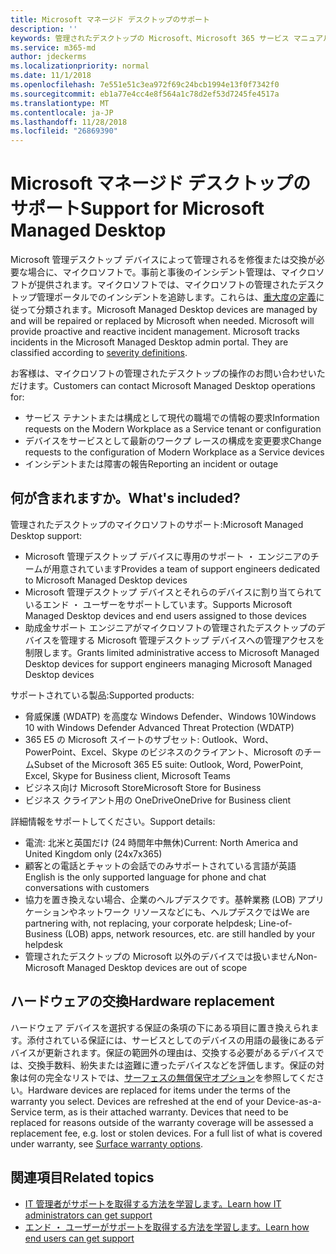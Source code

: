```yaml
---
title: Microsoft マネージド デスクトップのサポート
description: ''
keywords: 管理されたデスクトップの Microsoft、Microsoft 365 サービス マニュアル
ms.service: m365-md
author: jdeckerms
ms.localizationpriority: normal
ms.date: 11/1/2018
ms.openlocfilehash: 7e551e51c3ea972f69c24bcb1994e13f0f7342f0
ms.sourcegitcommit: eb1a77e4cc4e8f564a1c78d2ef53d7245fe4517a
ms.translationtype: MT
ms.contentlocale: ja-JP
ms.lasthandoff: 11/28/2018
ms.locfileid: "26869390"
---
```

# <a name="support-for-microsoft-managed-desktop"></a><span data-ttu-id="1c2f6-103">Microsoft マネージド デスクトップのサポート</span><span class="sxs-lookup"><span data-stu-id="1c2f6-103">Support for Microsoft Managed Desktop</span></span>

<span data-ttu-id="1c2f6-p101">Microsoft 管理デスクトップ デバイスによって管理されるを修復または交換が必要な場合に、マイクロソフトで。事前と事後のインシデント管理は、マイクロソフトが提供されます。マイクロソフトでは、マイクロソフトの管理されたデスクトップ管理ポータルでのインシデントを追跡します。これらは、[重大度の定義](#severity-definitions)に従って分類されます。</span><span class="sxs-lookup"><span data-stu-id="1c2f6-p101">Microsoft Managed Desktop devices are managed by and will be repaired or replaced by Microsoft when needed. Microsoft will provide proactive and reactive incident management. Microsoft tracks incidents in the Microsoft Managed Desktop admin portal. They are classified according to [severity definitions](#severity-definitions).</span></span> 

<span data-ttu-id="1c2f6-108">お客様は、マイクロソフトの管理されたデスクトップの操作のお問い合わせいただけます。</span><span class="sxs-lookup"><span data-stu-id="1c2f6-108">Customers can contact Microsoft Managed Desktop operations for:</span></span>
- <span data-ttu-id="1c2f6-109">サービス テナントまたは構成として現代の職場での情報の要求</span><span class="sxs-lookup"><span data-stu-id="1c2f6-109">Information requests on the Modern Workplace as a Service tenant or configuration</span></span>
- <span data-ttu-id="1c2f6-110">デバイスをサービスとして最新のワークプ レースの構成を変更要求</span><span class="sxs-lookup"><span data-stu-id="1c2f6-110">Change requests to the configuration of Modern Workplace as a Service devices</span></span>
- <span data-ttu-id="1c2f6-111">インシデントまたは障害の報告</span><span class="sxs-lookup"><span data-stu-id="1c2f6-111">Reporting an incident or outage</span></span>

## <a name="whats-included"></a><span data-ttu-id="1c2f6-112">何が含まれますか。</span><span class="sxs-lookup"><span data-stu-id="1c2f6-112">What's included?</span></span>

<span data-ttu-id="1c2f6-113">管理されたデスクトップのマイクロソフトのサポート:</span><span class="sxs-lookup"><span data-stu-id="1c2f6-113">Microsoft Managed Desktop support:</span></span>

- <span data-ttu-id="1c2f6-114">Microsoft 管理デスクトップ デバイスに専用のサポート ・ エンジニアのチームが用意されています</span><span class="sxs-lookup"><span data-stu-id="1c2f6-114">Provides a team of support engineers dedicated to Microsoft Managed Desktop devices</span></span>
- <span data-ttu-id="1c2f6-115">Microsoft 管理デスクトップ デバイスとそれらのデバイスに割り当てられているエンド ・ ユーザーをサポートしています。</span><span class="sxs-lookup"><span data-stu-id="1c2f6-115">Supports Microsoft Managed Desktop devices and end users assigned to those devices</span></span>
- <span data-ttu-id="1c2f6-116">助成金サポート エンジニアがマイクロソフトの管理されたデスクトップのデバイスを管理する Microsoft 管理デスクトップ デバイスへの管理アクセスを制限します。</span><span class="sxs-lookup"><span data-stu-id="1c2f6-116">Grants limited administrative access to Microsoft Managed Desktop devices for support engineers managing Microsoft Managed Desktop devices</span></span> 

<span data-ttu-id="1c2f6-117">サポートされている製品:</span><span class="sxs-lookup"><span data-stu-id="1c2f6-117">Supported products:</span></span>

- <span data-ttu-id="1c2f6-118">脅威保護 (WDATP) を高度な Windows Defender、Windows 10</span><span class="sxs-lookup"><span data-stu-id="1c2f6-118">Windows 10 with Windows Defender Advanced Threat Protection (WDATP)</span></span> 
- <span data-ttu-id="1c2f6-119">365 E5 の Microsoft スイートのサブセット: Outlook、Word、PowerPoint、Excel、Skype のビジネスのクライアント、Microsoft のチーム</span><span class="sxs-lookup"><span data-stu-id="1c2f6-119">Subset of the Microsoft 365 E5 suite: Outlook, Word, PowerPoint, Excel, Skype for Business client, Microsoft Teams</span></span> 
- <span data-ttu-id="1c2f6-120">ビジネス向け Microsoft Store</span><span class="sxs-lookup"><span data-stu-id="1c2f6-120">Microsoft Store for Business</span></span> 
- <span data-ttu-id="1c2f6-121">ビジネス クライアント用の OneDrive</span><span class="sxs-lookup"><span data-stu-id="1c2f6-121">OneDrive for Business client</span></span> 

<span data-ttu-id="1c2f6-122">詳細情報をサポートしてください。</span><span class="sxs-lookup"><span data-stu-id="1c2f6-122">Support details:</span></span>

- <span data-ttu-id="1c2f6-123">電流: 北米と英国だけ (24 時間年中無休)</span><span class="sxs-lookup"><span data-stu-id="1c2f6-123">Current: North America and United Kingdom only (24x7x365)</span></span> 
- <span data-ttu-id="1c2f6-124">顧客との電話とチャットの会話でのみサポートされている言語が英語</span><span class="sxs-lookup"><span data-stu-id="1c2f6-124">English is the only supported language for phone and chat conversations with customers</span></span> 
- <span data-ttu-id="1c2f6-125">協力を置き換えない場合、企業のヘルプデスクです。基幹業務 (LOB) アプリケーションやネットワーク リソースなどにも、ヘルプデスクでは</span><span class="sxs-lookup"><span data-stu-id="1c2f6-125">We are partnering with, not replacing, your corporate helpdesk; Line-of-Business (LOB) apps, network resources, etc. are still handled by your helpdesk</span></span> 
- <span data-ttu-id="1c2f6-126">管理されたデスクトップの Microsoft 以外のデバイスでは扱いません</span><span class="sxs-lookup"><span data-stu-id="1c2f6-126">Non-Microsoft Managed Desktop devices are out of scope</span></span> 

## <a name="hardware-replacement"></a><span data-ttu-id="1c2f6-127">ハードウェアの交換</span><span class="sxs-lookup"><span data-stu-id="1c2f6-127">Hardware replacement</span></span>

<span data-ttu-id="1c2f6-p102">ハードウェア デバイスを選択する保証の条項の下にある項目に置き換えられます。添付されている保証には、サービスとしてのデバイスの用語の最後にあるデバイスが更新されます。保証の範囲外の理由は、交換する必要があるデバイスでは、交換手数料、紛失または盗難に遭ったデバイスなどを評価します。保証の対象は何の完全なリストでは、[サーフェスの無償保守オプション](https://support.microsoft.com/help/4036296/surface-surface-standard-warranty)を参照してください。</span><span class="sxs-lookup"><span data-stu-id="1c2f6-p102">Hardware devices are replaced for items under the terms of the warranty you select. Devices are refreshed at the end of your Device-as-a-Service term, as is their attached warranty. Devices that need to be replaced for reasons outside of the warranty coverage will be assessed a replacement fee, e.g. lost or stolen devices. For a full list of what is covered under warranty, see [Surface warranty options](https://support.microsoft.com/help/4036296/surface-surface-standard-warranty).</span></span>


## <a name="related-topics"></a><span data-ttu-id="1c2f6-132">関連項目</span><span class="sxs-lookup"><span data-stu-id="1c2f6-132">Related topics</span></span>

- [<span data-ttu-id="1c2f6-133">IT 管理者がサポートを取得する方法を学習します。</span><span class="sxs-lookup"><span data-stu-id="1c2f6-133">Learn how IT administrators can get support</span></span>](../working-with-managed-desktop/admin-support.md)
- [<span data-ttu-id="1c2f6-134">エンド ・ ユーザーがサポートを取得する方法を学習します。</span><span class="sxs-lookup"><span data-stu-id="1c2f6-134">Learn how end users can get support</span></span>](../working-with-managed-desktop/end-user-support.md)